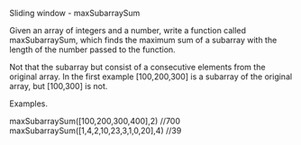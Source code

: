 Sliding window - maxSubarraySum

Given an array of integers and a number, write a function called maxSubarraySum, which finds the maximum sum of a subarray with the length of the number passed to the function.

Not that the subarray but consist of a consecutive elements from the original array. In the first example [100,200,300] is a subarray of the original array, but [100,300] is not.

Examples.

maxSubarraySum([100,200,300,400],2) //700
maxSubarraySum([1,4,2,10,23,3,1,0,20],4) //39
